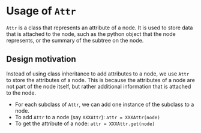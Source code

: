 

# Usage of `Attr`


`Attr` is a class that represents an attribute of a node. It is used to store data that is attached to the node, such as the python object that the node represents, or the summary of the subtree on the node. 

## Design motivation

Instead of using class inheritance to add attributes to a node, we use `Attr` to store the attributes of a node. This is because the attributes of a node are not part of the node itself, but rather additional information that is attached to the node.

- For each subclass of `Attr`, we can add one instance of the subclass to a node.
- To add `Attr` to a node (say `XXXAttr`): `attr = XXXAttr(node)`
- To get the attribute of a node: `attr = XXXAttr.get(node)`